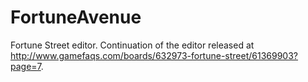 FortuneAvenue
=============

Fortune Street editor.  Continuation of the editor released at <http://www.gamefaqs.com/boards/632973-fortune-street/61369903?page=7>.